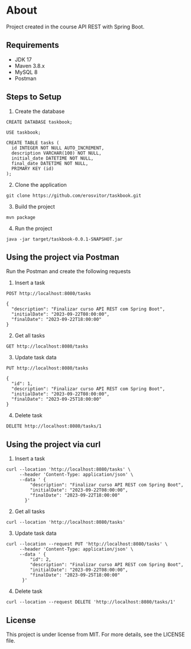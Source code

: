 # About
Project created in the course API REST with Spring Boot.

## Requirements
* JDK 17
* Maven 3.8.x
* MySQL 8
* Postman

## Steps to Setup
1. Create the database
```
CREATE DATABASE taskbook;

USE taskbook;

CREATE TABLE tasks (
  id INTEGER NOT NULL AUTO_INCREMENT,
  description VARCHAR(100) NOT NULL,
  initial_date DATETIME NOT NULL,
  final_date DATETIME NOT NULL,
  PRIMARY KEY (id)
);

```

2. Clone the application
```
git clone https://github.com/erosvitor/taskbook.git
```

3. Build the project
```
mvn package
```

4. Run the project
```
java -jar target/taskbook-0.0.1-SNAPSHOT.jar
```

## Using the project via Postman

Run the Postman and create the following requests

1. Insert a task
```
POST http://localhost:8080/tasks

{
  "description": "Finalizar curso API REST com Spring Boot",
  "initialDate": "2023-09-22T08:00:00",
  "finalDate": "2023-09-22T18:00:00"
}
```

2. Get all tasks
```
GET http://localhost:8080/tasks
```

3. Update task data
```
PUT http://localhost:8080/tasks

{
  "id": 1,
  "description": "Finalizar curso API REST com Spring Boot",
  "initialDate": "2023-09-22T08:00:00",
  "finalDate": "2023-09-25T18:00:00"
}
```

4. Delete task
```
DELETE http://localhost:8080/tasks/1
```

## Using the project via curl

1. Insert a task
```
curl --location 'http://localhost:8080/tasks' \
     --header 'Content-Type: application/json' \
     --data ' {
         "description": "Finalizar curso API REST com Spring Boot",
         "initialDate": "2023-09-22T08:00:00",
         "finalDate": "2023-09-22T18:00:00"
       }'
```

2. Get all tasks
```
curl --location 'http://localhost:8080/tasks'
```

3. Update task data
```
curl --location --request PUT 'http://localhost:8080/tasks' \
     --header 'Content-Type: application/json' \
     --data ' {
         "id": 2,
         "description": "Finalizar curso API REST com Spring Boot",
         "initialDate": "2023-09-22T08:00:00",
         "finalDate": "2023-09-25T18:00:00"
      }'
```

4. Delete task
```
curl --location --request DELETE 'http://localhost:8080/tasks/1'
```

## License
This project is under license from MIT. For more details, see the LICENSE file.

